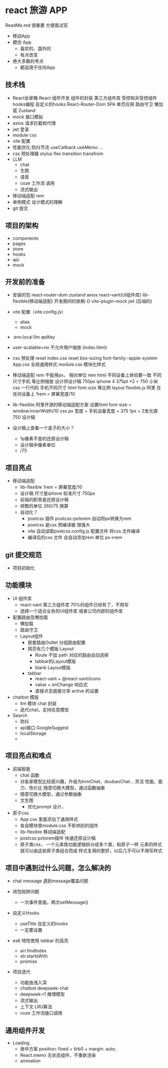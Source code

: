 # react 旅游 APP 
ReadMe.md 很重要 方便面试官
- 移动App 
- 模仿 App
    - 喜欢的、国外的
    - 有点改变
- 绝大多数的考点
    - 都适用于任何App 

## 技术栈
- React全家桶
    React 组件开发
    组件的封装 
    第三方组件库
    受控和非受控组件
    hooks编程 自定义的hooks
    React-Router-Dom 
        SPA 单页应用
        路由守卫
        懒加载
    Zustand
- mock 接口模拟
- axios 请求拦截和代理
- jwt 登录
- module css 
- vite 配置
- 性能优化
    防抖节流
    useCallback useMemo ... 
- css 预处理器 stylus
    flex transition transfrom
- LLM
    - chat
    - 生图
    - 语音
    - coze 工作流 调用
    - 流式输出
- 移动端适配
    rem 
- 单例模式 设计模式的理解
- git 提交

## 项目的架构
- components
- pages
- store
- hooks
- api
- mock

## 开发前的准备
- 安装的包
    react-router-dom zustand axios
    react-vant(UI组件库) lib-flexible(移动端适配)
    开发期间的依赖-D
    vite-plugin-mock jwt (后端的)
- vite 配置（vite.config.js）
    - alias
    - mock
- .env.local 
    llm apiKey
- user-scalable=no  不允许用户缩放 (index.html)
- css 预处理 reset 
    index.css reset 
    box-sizing font-family:-apple-system
    App.css 全局通用样式
    module.css 模块化样式
- 移动端适配 rem 
    不能用px， 相对单位 rem html
    不同设备上体验要一致
    不同尺寸手机 等比例缩放
    设计师设计稿 750px iphone 4  375pt  *2 = 750 
    小米 
    css 一行代码 手机不同尺寸 html font-size 等比例 
    layout 
    flexible.js 阿里 在任何设备上
    1rem = 屏幕宽度/10
- lib-flexible
    阿里开源的移动端适配方案
    设置html font-size = window.innerWidth/10
    css px 宽度 = 手机设备宽度 = 375
    1px = 2发光源 
    750 设计稿

- 设计稿上查看一个盒子的大小？
    - 1p像素不差的还原设计稿
    - 设计稿中像素单位
    - /75 

## 项目亮点
- 移动端适配
    - lib-flexible 1rem = 屏幕宽度/10
    - 设计稿 尺寸是iphone 标准尺寸 750px
    - 前端的职责是还原设计稿
    - 频繁的单位 260/75 换算
    - 自动化？ 
        - postcss 插件 postcss-pxtorem 自动将px转换为rem
        - postcss 是css 预编译器 很强大
        - vite 自动读取postcss.config.js 配置文件 将css 文件编译
        - 编译后的css 文件 会自动添加rem 单位 px->rem
## git 提交规范
- 项目初始化
## 功能模块
- UI 组件库 
    - react-vant 第三方组件库 70%的组件已经有了，不用写
    - 选择一个适合业务的UI组件库 或者公司内部的组件库
- 配置路由及懒加载
    - 懒加载
    - 路由守卫
    - Layout组件
        - 嵌套路由Outlet 分组路由配置
        - 网页有几个模版 Layout
            - Route 不加 path 对应的路由自动选择
            - tabbar的Layout模版
            - blank Layout模版
        - tabbar
            - react-vant + @react-vant/icons
            - value + onChange 响应式
            - 直接点击链接分享 active 的设置
- chatbot 模版
    - llm 模块 chat 封装
    - 迭代chat，支持任意模型
- Search
    - 防抖
    - api接口 
        GoogleSuggest
    - localStorage
    - 
## 项目亮点和难点
- 前端智能
    - chat 函数
    - 对各家模型比较感兴趣，升级为kimiChat，doubaoChat... 灵活
        性能、能力、性价比
        随意切换大模型，通过函数抽象
    - 随意切换大模型，通过参数抽象
    - 文生图
        - 优化prompt 设计，
- 原子css
    - App.css 里面添加了通用样式
    - 各自模块里module.css 不影响别的组件
    - lib-flexible 移动端适配
    - postcss pxtorem插件 快速还原设计稿
    - 原子类css，
        一个元素按功能逻辑拆分成多个类，和原子一样
        元素的样式就可以由这些原子类组合而成
        样式复用的更好，以后几乎可以不用写样式
## 项目中遇到过什么问题，怎么解决的
- chat message 遇到message覆盖问题
- 闭包陷阱问题 
    - 一次事件里面，两次setMessage()

- 自定义Hooks
    - useTitle 自定义的hooks
    - 一定要设置

- es6 特性使用
    tabbar 的高亮
    - arr.findIndex
    - str.startsWith
    - promise

- 项目迭代
    - 功能由浅入深
    - chatbot deepseek-chat
    - deepseek-r1 推理模型
    - 流式输出
    - 上下文 LRU算法
    - coze 工作流接口调用
## 通用组件开发
- Loading 
    - 居中方案
        position: fixed + tlrb0 + margin: auto;
    - React.memo 无状态组件，不重新渲染
    - animation 